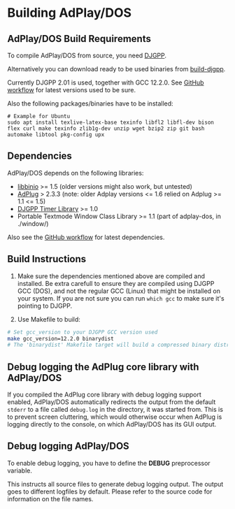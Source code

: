 # Building AdPlay/DOS

## AdPlay/DOS Build Requirements
To compile AdPlay/DOS from source, you need [DJGPP](http://www.delorie.com/djgpp/).

Alternatively you can download ready to be used binaries from [build-djgpp](https://github.com/andrewwutw/build-djgpp/releases).

Currently DJGPP 2.01 is used, together with GCC 12.2.0. See [GitHub workflow](.github/workflows) for latest versions used to be sure.

Also the following packages/binaries have to be installed:
```
# Example for Ubuntu
sudo apt install texlive-latex-base texinfo libfl2 libfl-dev bison flex curl make texinfo zlib1g-dev unzip wget bzip2 zip git bash automake libtool pkg-config upx
```

## Dependencies
AdPlay/DOS depends on the following libraries:

- [libbinio](https://github.com/adplug/libbinio) >= 1.5 (older versions might also work, but untested)
- [AdPlug](https://github.com/adplug/adplug) > 2.3.3 (note: older Adplay versions <= 1.6 relied on Adplug >= 1.1 <= 1.5)
- [DJGPP Timer Library](https://github.com/adplug/gcctimer) >= 1.0
- Portable Textmode Window Class Library >= 1.1 (part of adplay-dos, in ./window/)

Also see the [GitHub workflow](.github/workflows) for latest dependencies.

## Build Instructions
1. Make sure the dependencies mentioned above are compiled and installed. Be extra carefull to ensure they are compiled using DJGPP GCC (DOS), and not the regular GCC (Linux) that might be installed on your system. If you are not sure you can run `which gcc` to make sure it's pointing to DJGPP.

1. Use Makefile to build:
```bash
# Set gcc_version to your DJGPP GCC version used
make gcc_version=12.2.0 binarydist
# The 'binarydist' Makefile target will build a compressed binary distribution of AdPlay, zipped into adplay*.zip.
```

## Debug logging the AdPlug core library with AdPlay/DOS
If you compiled the AdPlug core library with debug logging support enabled,
AdPlay/DOS automatically redirects the output from the default `stderr` to a
file called `debug.log` in the directory, it was started from. This is to
prevent screen cluttering, which would otherwise occur when AdPlug is logging
directly to the console, on which AdPlay/DOS has its GUI output.

## Debug logging AdPlay/DOS
To enable debug logging, you have to define the **DEBUG** preprocessor
variable.

This instructs all source files to generate debug logging output. The output
goes to different logfiles by default. Please refer to the source code for
information on the file names.

